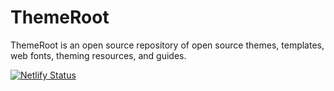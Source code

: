 # ThemeRoot

ThemeRoot is an open source repository of open source themes, templates, web fonts, theming resources, and guides.

[![Netlify Status](https://api.netlify.com/api/v1/badges/506ebde5-ad7a-4943-85bc-d3a956215bb9/deploy-status)](https://app.netlify.com/sites/themeroot/deploys)
